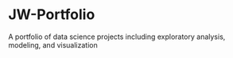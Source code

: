 # JW-Portfolio
A portfolio of data science projects including exploratory analysis, modeling, and visualization
